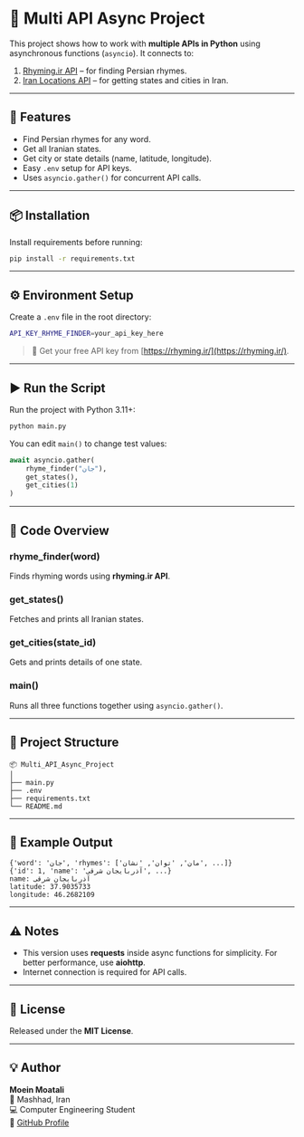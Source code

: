 # 🧩 Multi API Async Project

This project shows how to work with **multiple APIs in Python** using asynchronous functions (`asyncio`).
It connects to:

1. [Rhyming.ir API](https://rhyming.ir/) – for finding Persian rhymes.
2. [Iran Locations API](https://iran-locations-api.ir/) – for getting states and cities in Iran.

---

## 🚀 Features

- Find Persian rhymes for any word.
- Get all Iranian states.
- Get city or state details (name, latitude, longitude).
- Easy `.env` setup for API keys.
- Uses `asyncio.gather()` for concurrent API calls.

---

## 📦 Installation

Install requirements before running:

```bash
pip install -r requirements.txt
```

---

## ⚙️ Environment Setup

Create a `.env` file in the root directory:

```bash
API_KEY_RHYME_FINDER=your_api_key_here
```

> 🔑 Get your free API key from [https://rhyming.ir/](https://rhyming.ir/).

---

## ▶️ Run the Script

Run the project with Python 3.11+:

```bash
python main.py
```

You can edit `main()` to change test values:

```python
await asyncio.gather(
    rhyme_finder("جان"),
    get_states(),
    get_cities(1)
)
```

---

## 🧠 Code Overview

### rhyme_finder(word)
Finds rhyming words using **rhyming.ir API**.

### get_states()
Fetches and prints all Iranian states.

### get_cities(state_id)
Gets and prints details of one state.

### main()
Runs all three functions together using `asyncio.gather()`.

---

## 📁 Project Structure

```
📦 Multi_API_Async_Project
│
├── main.py
├── .env
├── requirements.txt
└── README.md
```

---

## 🧰 Example Output

```
{'word': 'جان', 'rhymes': ['مان', 'توان', 'نشان', ...]}
{'id': 1, 'name': 'آذربایجان شرقی', ...}
name: آذربایجان شرقی
latitude: 37.9035733
longitude: 46.2682109
```

---

## ⚠️ Notes

- This version uses **requests** inside async functions for simplicity.
  For better performance, use **aiohttp**.
- Internet connection is required for API calls.

---

## 📜 License

Released under the **MIT License**.

---

## 💡 Author

**Moein Moatali**  
📍 Mashhad, Iran  
💻 Computer Engineering Student  
📧 [GitHub Profile](https://github.com/Moein-Moatali-2006)
